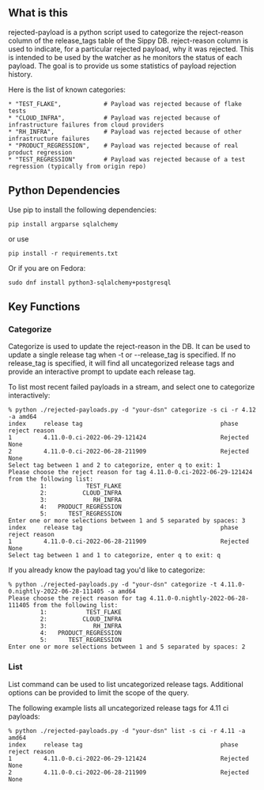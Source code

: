 ## What is this

rejected-payload is a python script used to categorize the reject-reason column of the release_tags table of the Sippy DB.
reject-reason column is used to indicate, for a particular rejected payload, why it was rejected.
This is intended to be used by the watcher as he monitors the status of each payload.
The goal is to provide us some statistics of payload rejection history.

Here is the list of known categories:

```
* "TEST_FLAKE",            # Payload was rejected because of flake tests
* "CLOUD_INFRA",           # Payload was rejected because of infrastructure failures from cloud providers
* "RH_INFRA",              # Payload was rejected because of other infrastructure failures
* "PRODUCT_REGRESSION",    # Payload was rejected because of real product regression
* "TEST_REGRESSION"        # Payload was rejected because of a test regression (typically from origin repo)
```

## Python Dependencies

Use pip to install the following dependencies:

`pip install argparse sqlalchemy`

or use

`pip install -r requirements.txt`

Or if you are on Fedora:

`sudo dnf install python3-sqlalchemy+postgresql`

## Key Functions

### Categorize

Categorize is used to update the reject-reason in the DB.
It can be used to update a single release tag when -t or --release_tag is specified.
If no release_tag is specified, it will find all uncategorized release tags and provide an interactive prompt to update each release tag.

To list most recent failed payloads in a stream, and select one to categorize interactively:

```
% python ./rejected-payloads.py -d "your-dsn" categorize -s ci -r 4.12 -a amd64
index     release tag                                       phase               reject reason
1         4.11.0-0.ci-2022-06-29-121424                     Rejected            None
2         4.11.0-0.ci-2022-06-28-211909                     Rejected            None
Select tag between 1 and 2 to categorize, enter q to exit: 1
Please choose the reject reason for tag 4.11.0-0.ci-2022-06-29-121424 from the following list:
         1:           TEST_FLAKE
         2:          CLOUD_INFRA
         3:             RH_INFRA
         4:   PRODUCT_REGRESSION
         5:      TEST_REGRESSION
Enter one or more selections between 1 and 5 separated by spaces: 3
index     release tag                                       phase               reject reason
1         4.11.0-0.ci-2022-06-28-211909                     Rejected            None
Select tag between 1 and 1 to categorize, enter q to exit: q
```

If you already know the payload tag you'd like to categorize:

```
% python ./rejected-payloads.py -d "your-dsn" categorize -t 4.11.0-0.nightly-2022-06-28-111405 -a amd64
Please choose the reject reason for tag 4.11.0-0.nightly-2022-06-28-111405 from the following list:
         1:           TEST_FLAKE
         2:          CLOUD_INFRA
         3:             RH_INFRA
         4:   PRODUCT_REGRESSION
         5:      TEST_REGRESSION
Enter one or more selections between 1 and 5 separated by spaces: 2
```

### List

List command can be used to list uncategorized release tags.
Additional options can be provided to limit the scope of the query.

The following example lists all uncategorized release tags for 4.11 ci payloads:

```
% python ./rejected-payloads.py -d "your-dsn" list -s ci -r 4.11 -a amd64
index     release tag                                       phase               reject reason
1         4.11.0-0.ci-2022-06-29-121424                     Rejected            None
2         4.11.0-0.ci-2022-06-28-211909                     Rejected            None
```

